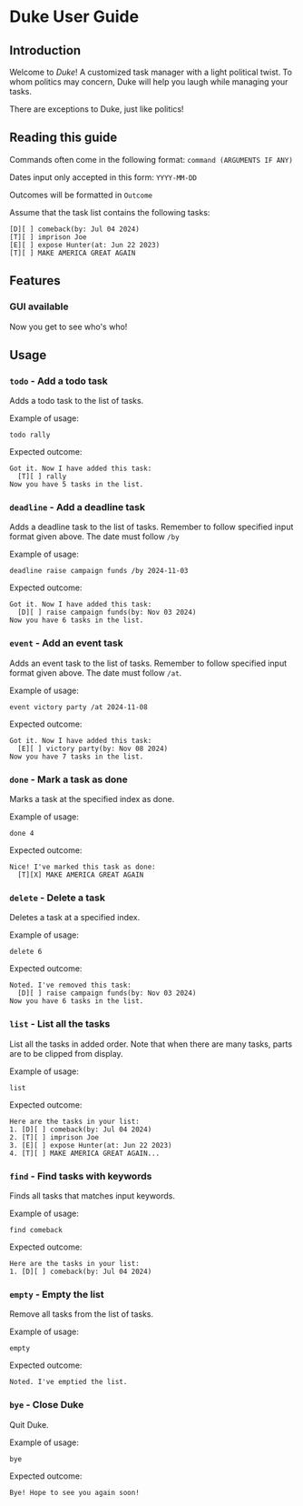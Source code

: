 # Duke User Guide

## Introduction
Welcome to *Duke*! A customized task manager with a light political twist.
To whom politics may concern, Duke will help you laugh while managing your tasks.

There are exceptions to Duke, just like politics!

## Reading this guide
Commands often come in the following format:
`command (ARGUMENTS IF ANY)`

Dates input only accepted in this form: `YYYY-MM-DD`

Outcomes will be formatted in ``Outcome``

Assume that the task list contains the following tasks:
```
[D][ ] comeback(by: Jul 04 2024)
[T][ ] imprison Joe
[E][ ] expose Hunter(at: Jun 22 2023)
[T][ ] MAKE AMERICA GREAT AGAIN
```
## Features 

### GUI available 
Now you get to see who's who!

## Usage

### `todo` - Add a todo task

Adds a todo task to the list of tasks.

Example of usage: 

`todo rally`

Expected outcome:

```
Got it. Now I have added this task:
  [T][ ] rally
Now you have 5 tasks in the list.
```

### `deadline` - Add a deadline task

Adds a deadline task to the list of tasks.
Remember to follow specified input format given above.
The date must follow `/by`

Example of usage:

`deadline raise campaign funds /by 2024-11-03`

Expected outcome:

```
Got it. Now I have added this task:
  [D][ ] raise campaign funds(by: Nov 03 2024)
Now you have 6 tasks in the list.
```

### `event` - Add an event task

Adds an event task to the list of tasks.
Remember to follow specified input format given above.
The date must follow `/at`.

Example of usage:

`event victory party /at 2024-11-08`

Expected outcome:

```
Got it. Now I have added this task:
  [E][ ] victory party(by: Nov 08 2024)
Now you have 7 tasks in the list.
```

### `done` - Mark a task as done

Marks a task at the specified index as done.

Example of usage:

`done 4`

Expected outcome:

```
Nice! I've marked this task as done:
  [T][X] MAKE AMERICA GREAT AGAIN
```

### `delete` - Delete a task

Deletes a task at a specified index.

Example of usage:

`delete 6`

Expected outcome:

```
Noted. I've removed this task:
  [D][ ] raise campaign funds(by: Nov 03 2024)
Now you have 6 tasks in the list.
```

### `list` - List all the tasks

List all the tasks in added order. 
Note that when there are many tasks, parts are to be clipped
from display.

Example of usage:

`list`

Expected outcome:

```
Here are the tasks in your list:
1. [D][ ] comeback(by: Jul 04 2024)
2. [T][ ] imprison Joe
3. [E][ ] expose Hunter(at: Jun 22 2023)
4. [T][ ] MAKE AMERICA GREAT AGAIN...
```

### `find` - Find tasks with keywords

Finds all tasks that matches input keywords.

Example of usage:

`find comeback`

Expected outcome:

```
Here are the tasks in your list:
1. [D][ ] comeback(by: Jul 04 2024)
```


### `empty` - Empty the list

Remove all tasks from the list of tasks.

Example of usage:

`empty`

Expected outcome:

```
Noted. I've emptied the list.
```

### `bye` - Close Duke

Quit Duke.

Example of usage:

`bye`

Expected outcome:

```
Bye! Hope to see you again soon!
```